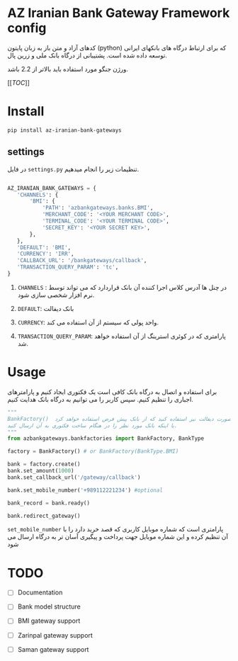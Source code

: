 # AZ Iranian Bank Gateway Framework config

 کدهای آزاد و متن باز به زبان پایتون (python) که برای ارتباط درگاه های بانکهای ایرانی توسعه داده شده است.
 پشتیبانی از درگاه بانک ملی و زرین پال.
 
  ورژن جنگو مورد استفاده باید بالاتر از 2.2 باشد.
 
[[_TOC_]]

# Install

``pip install az-iranian-bank-gateways``

## settings
 
 در فایل `settings.py` تنظیمات زیر را انجام میدهیم.
 
 ``` python

 AZ_IRANIAN_BANK_GATEWAYS = {
    'CHANNELS': {
        'BMI': {
            'PATH': 'azbankgateways.banks.BMI',
            'MERCHANT_CODE': '<YOUR MERCHANT CODE>',
            'TERMINAL_CODE': '<YOUR TERMINAL CODE>',
            'SECRET_KEY': '<YOUR SECRET KEY>',
        },
    },
    'DEFAULT': 'BMI',
    'CURRENCY': 'IRR', 
    'CALLBACK_URL': '/bankgateways/callback',
    'TRANSACTION_QUERY_PARAM': 'tc',
}
 
```

1. `CHANNELS` : در چنل ها آدرس کلاس اجرا کننده آن بانک قراردارد که می تواند توسط نرم افزار شخصی سازی شود.

1. `DEFAULT`: بانک دیفالت

1. `CURRENCY`: واحد پولی که سیستم از آن استفاده می کند.

1. `TRANSACTION_QUERY_PARAM`: پارامتری که در کوئری استرینگ از آن استفاده خواهد شد.
 
# Usage

 برای استفاده و اتصال به درگاه بانک کافی است یک فکتوری ایجاد کنیم و پارامترهای اجباری را تنظیم کنیم. سپس کاربر را می توانیم به درگاه بانک هدایت کنیم.
  
```python
"""
BankFactory()  می توانید به صورت دیفالت نیز استفاده کنید که از بانک پیش فرض استفاده خواهد کرد.
یا اینکه بانک مورد نظر را در هنگام ساخت فکتوری به آن ارسال کنید.
"""
from azbankgateways.bankfactories import BankFactory, BankType

factory = BankFactory() # or BankFactory(BankType.BMI) 

bank = factory.create()
bank.set_amount(1000)
bank.set_callback_url('/gateway/callback') 

bank.set_mobile_number('+989112221234') #optional

bank_record = bank.ready()

bank.redirect_gateway()

```

`set_mobile_number` پارامتری است که شماره موبایل کاربری که قصد خرید دارد را با آن تنظیم کرده و این شماره موبایل جهت پرداخت و پیگیری آسان تر به درگاه ارسال می شود

# TODO

- [ ] Documentation

- [ ] Bank model structure

- [ ] BMI gateway support

- [ ] Zarinpal gateway support

- [ ] Saman gateway support


